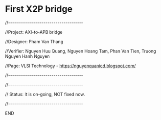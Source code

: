 # First X2P bridge
//--------------------------------------

//Project: AXI-to-APB bridge

//Designer:  Pham Van Thang

//Verifier:  Nguyen Huu Quang, Nguyen Hoang Tam, Phan Van Tien, Truong Nguyen Hanh Nguyen

//Page:    VLSI Technology - https://nguyenquanicd.blogspot.com/

//--------------------------------------


//--------------------------------------

// Status: It is on-going, NOT fixed now.

//--------------------------------------

END
  
